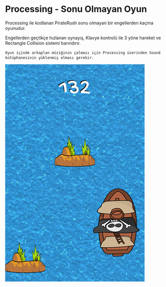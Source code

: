 # Processing - Sonu Olmayan Oyun
Processing ile kodlanan PirateRush sonu olmayan bir engellerden kaçma oyunudur.

Engellerden geçtikçe hızlanan oynayış, Klavye kontrolü ile 3 yöne hareket ve Rectangle Collision sistemi barındırır.

	Oyun içinde arkaplan müziğinin çalması için Processing üzerinden Sound kütüphanesinin yüklenmiş olması gerekir.

![Oyun İçi](PirateRush\screenshot\gameplay.png)
